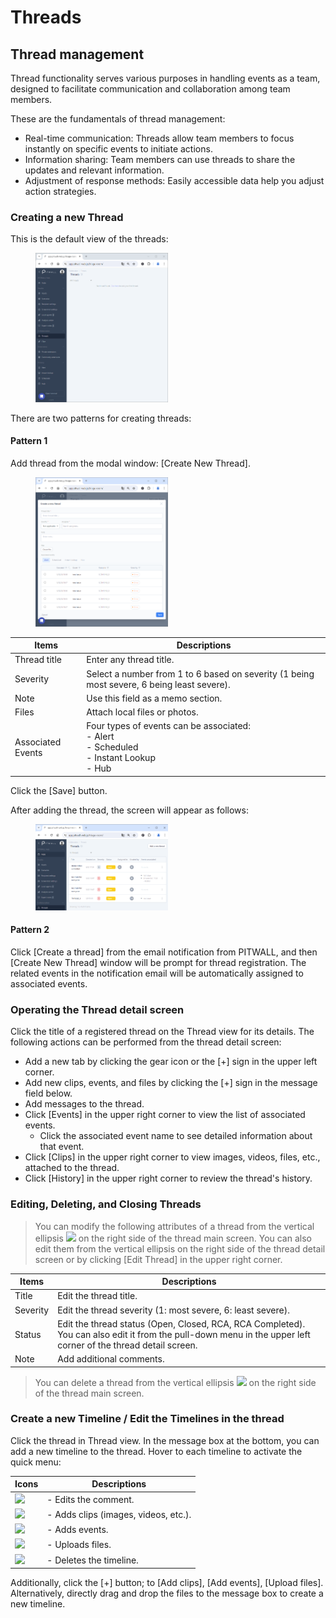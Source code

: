 # Threads

## Thread management
Thread functionality serves various purposes in handling events as a team, designed to facilitate communication and collaboration among team members.

These are the fundamentals of thread management:
- Real-time communication: Threads allow team members to focus instantly on specific events to initiate actions.
- Information sharing: Team members can use threads to share the updates and relevant information.
- Adjustment of response methods: Easily accessible data help you adjust action strategies.

### Creating a new Thread
This is the default view of the threads:

<figure><img src="../../.gitbook/assets/thread_home_en.png" width="50%"></figure>

There are two patterns for creating threads:

#### Pattern 1
Add thread from the modal window: [Create New Thread].

<figure><img src="../../.gitbook/assets/thread_create_new_en.png" width="50%"></figure>

| Items | Descriptions |
| - | - |
| Thread title | Enter any thread title. |
| Severity | Select a number from 1 to 6 based on severity (1 being most severe, 6 being least severe). |
| Note | Use this field as a memo section. |
| Files | Attach local files or photos. |
| Associated Events | Four types of events can be associated: <br> - Alert <br> - Scheduled <br> - Instant Lookup <br> - Hub |

Click the [Save] button.

After adding the thread, the screen will appear as follows:

<figure><img src="../../.gitbook/assets/thread_withdata_en.png" width="50%"></figure>

#### Pattern 2
Click [Create a thread] from the email notification from PITWALL, and then [Create New Thread] window will be prompt for thread registration. The related events in the notification email will be automatically assigned to associated events.

### Operating the Thread detail screen
Click the title of a registered thread on the Thread view for its details. The following actions can be performed from the thread detail screen:
- Add a new tab by clicking the gear icon or the [+] sign in the upper left corner.
- Add new clips, events, and files by clicking the [+] sign in the message field below.
- Add messages to the thread.
- Click [Events] in the upper right corner to view the list of associated events.
    - Click the associated event name to see detailed information about that event.
- Click [Clips] in the upper right corner to view images, videos, files, etc., attached to the thread.
- Click [History] in the upper right corner to review the thread's history.

### Editing, Deleting, and Closing Threads
> You can modify the following attributes of a thread from the vertical ellipsis  ![](../../.gitbook/assets/three_points_reader_icon.png) on the right side of the thread main screen. You can also edit them from the vertical ellipsis on the right side of the thread detail screen or by clicking [Edit Thread] in the upper right corner.

| Items | Descriptions |
| - | - |
| Title | Edit the thread title. |
| Severity | Edit the thread severity (1: most severe, 6: least severe). |
| Status | Edit the thread status (Open, Closed, RCA, RCA Completed). You can also edit it from the pull-down menu in the upper left corner of the thread detail screen. |
| Note | Add additional comments. |

> You can delete a thread from the vertical ellipsis  ![](../../.gitbook/assets/three_points_reader_icon.png) on the right side of the thread main screen.

###  Create a new Timeline / Edit the Timelines in the thread
Click the thread in Thread view. In the message box at the bottom, you can add a new timeline to the thread. Hover to each timeline to activate the quick menu:

| Icons | Descriptions |
| - | - |
| ![](../../.gitbook/assets/threads_edit_icon.png) | - Edits the comment. |
| ![](../../.gitbook/assets/threads_clip_icon.png) | - Adds clips (images, videos, etc.). |
| ![](../../.gitbook/assets/threads_event_icon.png) | - Adds events. |
| ![](../../.gitbook/assets/threads_fileupload_icon.png) | - Uploads files. |
| ![](../../.gitbook/assets/threads_delete_icon.png) | - Deletes the timeline. |

Additionally, click the [+] button; to [Add clips], [Add events], [Upload files]. Alternatively, directly drag and drop the files to the message box to create a new timeline.